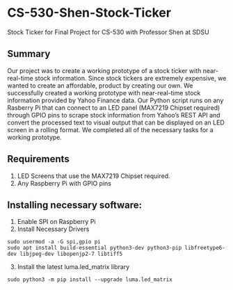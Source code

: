 # CS-530-Shen-Stock-Ticker
Stock Ticker for Final Project for CS-530 with Professor Shen at SDSU

## Summary
Our project was to create a working prototype of a stock ticker with near-real-time stock information. Since stock tickers are extremely expensive, we wanted to create an affordable, product by creating our own. We successfully created a working prototype with near-real-time stock information provided by Yahoo Finance data. Our Python script runs on any Rasberry Pi that can connect to an LED panel (MAX7219 Chipset required) through GPIO pins to scrape stock information from Yahoo’s REST API and convert the processed text to visual output that can be displayed on an LED screen in a rolling format. We completed all of the necessary tasks for a working prototype.

## Requirements
1. LED Screens that use the MAX7219 Chipset required.
2. Any Raspberry Pi with GPIO pins

## Installing necessary software:

1. Enable SPI on Raspberry Pi
2. Install Necessary Drivers

`sudo usermod -a -G spi,gpio pi`<br />
`sudo apt install build-essential python3-dev python3-pip libfreetype6-dev libjpeg-dev libopenjp2-7 libtiff5`

3. Install the latest luma.led_matrix library

`sudo python3 -m pip install --upgrade luma.led_matrix`

